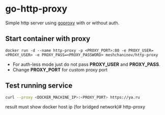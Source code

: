 # go-http-proxy

Simple http server using [goproxy](https://github.com/elazarl/goproxy) with or without auth.

## Start container with proxy
```shell
docker run -d --name http-proxy -p <PROXY_PORT>:80 -e PROXY_USER=<PROXY_USER> -e PROXY_PASS=<PROXY_PASSWORD> meshchaninov/http-proxy
```

- For auth-less mode just do not pass **PROXY_USER** and **PROXY_PASS**.  
- Change **PROXY_PORT** for custom proxy port

## Test running service
```bash
curl --proxy <DOCKER_MACHINE_IP>:<PROXY_PORT> https://ya.ru 
```
result must show docker host ip (for bridged network)# http-proxy
